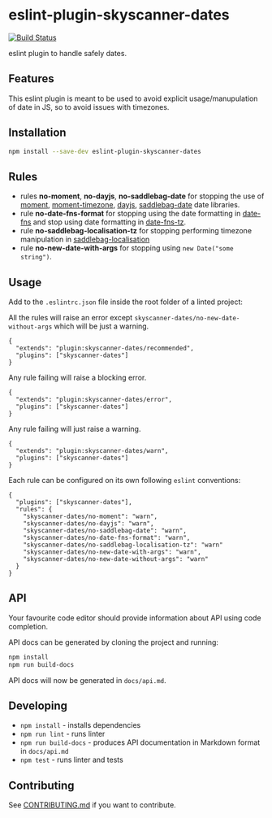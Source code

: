 # eslint-plugin-skyscanner-dates

[![Build Status](https://travis-ci.org/Skyscanner/eslint-plugin-skyscanner-dates.svg?branch=master)](https://travis-ci.org/Skyscanner/eslint-plugin-skyscanner-dates)


eslint plugin to handle safely dates.

## Features

This eslint plugin is meant to be used to avoid explicit usage/manupulation of date in JS, so to avoid issues with timezones.

## Installation

```bash
npm install --save-dev eslint-plugin-skyscanner-dates
```
## Rules

* rules **no-moment**, **no-dayjs**, **no-saddlebag-date** for stopping the use of [moment](https://github.com/moment/moment), [moment-timezone](https://github.com/moment/moment-timezone), [dayjs](https://github.com/iamkun/dayjs), [saddlebag-date](https://github.skyscannertools.net/web-engineering/saddlebag/tree/master/packages/saddlebag-date) date libraries.
* rule **no-date-fns-format** for stopping using the date formatting in [date-fns](https://github.com/date-fns/date-fns/) and stop using date formatting in [date-fns-tz](https://github.com/marnusw/date-fns-tz/).
* rule **no-saddlebag-localisation-tz** for stopping performing timezone manipulation in [saddlebag-localisation](https://github.skyscannertools.net/web-engineering/saddlebag/tree/master/packages/saddlebag-localisation/)
* rule **no-new-date-with-args** for stopping using `new Date("some string")`.

## Usage

Add to the `.eslintrc.json` file inside the root folder of a linted project:

All the rules will raise an error except `skyscanner-dates/no-new-date-without-args` which will be just a warning.
```
{
  "extends": "plugin:skyscanner-dates/recommended",
  "plugins": ["skyscanner-dates"]
}
```

Any rule failing will raise a blocking error.
```
{
  "extends": "plugin:skyscanner-dates/error",
  "plugins": ["skyscanner-dates"]
}
```

Any rule failing will just raise a warning.
```
{
  "extends": "plugin:skyscanner-dates/warn",
  "plugins": ["skyscanner-dates"]
}
```


Each rule can be configured on its own following `eslint` conventions:
```
{
  "plugins": ["skyscanner-dates"],
  "rules": {
    "skyscanner-dates/no-moment": "warn",
    "skyscanner-dates/no-dayjs": "warn",
    "skyscanner-dates/no-saddlebag-date": "warn",
    "skyscanner-dates/no-date-fns-format": "warn",
    "skyscanner-dates/no-saddlebag-localisation-tz": "warn"
    "skyscanner-dates/no-new-date-with-args": "warn",
    "skyscanner-dates/no-new-date-without-args": "warn"
  }
}
```

## API

Your favourite code editor should provide information about API using code completion.

API docs can be generated by cloning the project and running:

```bash
npm install
npm run build-docs
```

API docs will now be generated in `docs/api.md`.

## Developing

* `npm install` - installs dependencies
* `npm run lint` - runs linter
* `npm run build-docs` - produces API documentation in Markdown format in `docs/api.md`
* `npm test` - runs linter and tests

## Contributing

See [CONTRIBUTING.md](CONTRIBUTING.md) if you want to contribute.
